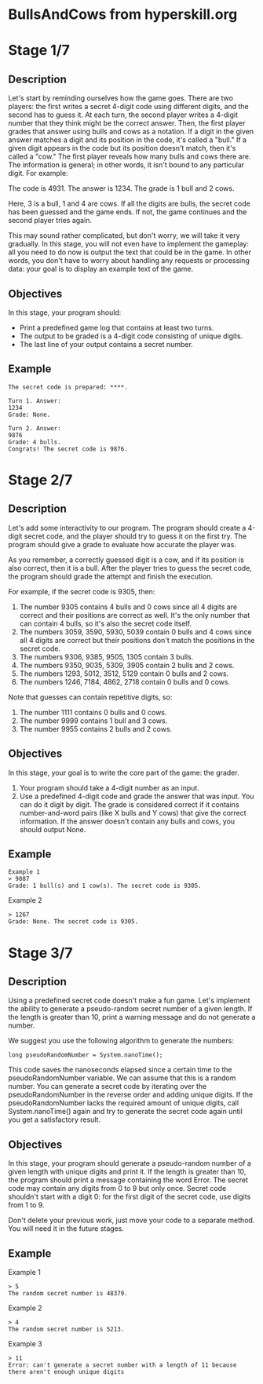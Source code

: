 # BullsAndCows from hyperskill.org

# Stage 1/7

## Description
Let's start by reminding ourselves how the game goes. There are two players: the first writes a secret 4-digit code using different digits, and the second has to guess it. At each turn, the second player writes a 4-digit number that they think might be the correct answer. Then, the first player grades that answer using bulls and cows as a notation. If a digit in the given answer matches a digit and its position in the code, it's called a "bull." If a given digit appears in the code but its position doesn't match, then it's called a "cow." The first player reveals how many bulls and cows there are. The information is general; in other words, it isn't bound to any particular digit. For example:

The code is 4931.
The answer is 1234.
The grade is 1 bull and 2 cows.

Here, 3 is a bull, 1 and 4 are cows. If all the digits are bulls, the secret code has been guessed and the game ends. If not, the game continues and the second player tries again.

This may sound rather complicated, but don't worry, we will take it very gradually. In this stage, you will not even have to implement the gameplay: all you need to do now is output the text that could be in the game. In other words, you don't have to worry about handling any requests or processing data: your goal is to display an example text of the game.

## Objectives
In this stage, your program should:

- Print a predefined game log that contains at least two turns.
- The output to be graded is a 4-digit code consisting of unique digits.
- The last line of your output contains a secret number.

## Example
```
The secret code is prepared: ****.

Turn 1. Answer:
1234
Grade: None.

Turn 2. Answer:
9876
Grade: 4 bulls.
Congrats! The secret code is 9876.
```
# Stage 2/7

## Description
Let's add some interactivity to our program. The program should create a 4-digit secret code, and the player should try to guess it on the first try. The program should give a grade to evaluate how accurate the player was.

As you remember, a correctly guessed digit is a cow, and if its position is also correct, then it is a bull. After the player tries to guess the secret code, the program should grade the attempt and finish the execution.

For example, if the secret code is 9305, then:

1. The number 9305 contains 4 bulls and 0 cows since all 4 digits are correct and their positions are correct as well. It's the only number that can contain 4 bulls, so it's also the secret code itself.
2. The numbers 3059, 3590, 5930, 5039 contain 0 bulls and 4 cows since all 4 digits are correct but their positions don't match the positions in the secret code.
3. The numbers 9306, 9385, 9505, 1305 contain 3 bulls.
4. The numbers 9350, 9035, 5309, 3905 contain 2 bulls and 2 cows.
5. The numbers 1293, 5012, 3512, 5129 contain 0 bulls and 2 cows.
6. The numbers 1246, 7184, 4862, 2718 contain 0 bulls and 0 cows.

Note that guesses can contain repetitive digits, so:

1. The number 1111 contains 0 bulls and 0 cows.
2. The number 9999 contains 1 bull and 3 cows.
3. The number 9955 contains 2 bulls and 2 cows.

## Objectives
In this stage, your goal is to write the core part of the game: the grader.

1. Your program should take a 4-digit number as an input.
2. Use a predefined 4-digit code and grade the answer that was input. You can do it digit by digit.
The grade is considered correct if it contains number-and-word pairs (like X bulls and Y cows) that give the correct information. If the answer doesn't contain any bulls and cows, you should output None.

## Example
```
Example 1
> 9087
Grade: 1 bull(s) and 1 cow(s). The secret code is 9305.
```
Example 2
```
> 1267
Grade: None. The secret code is 9305.
```
# Stage 3/7

## Description
Using a predefined secret code doesn't make a fun game. Let's implement the ability to generate a pseudo-random secret number of a given length. If the length is greater than 10, print a warning message and do not generate a number.

We suggest you use the following algorithm to generate the numbers:
```
long pseudoRandomNumber = System.nanoTime();
```
This code saves the nanoseconds elapsed since a certain time to the pseudoRandomNumber variable. We can assume that this is a random number. You can generate a secret code by iterating over the pseudoRandomNumber in the reverse order and adding unique digits. If the pseudoRandomNumber lacks the required amount of unique digits, call System.nanoTime() again and try to generate the secret code again until you get a satisfactory result.
## Objectives
In this stage, your program should generate a pseudo-random number of a given length with unique digits and print it. If the length is greater than 10, the program should print a message containing the word Error. The secret code may contain any digits from 0 to 9 but only once. Secret code shouldn't start with a digit 0: for the first digit of the secret code, use digits from 1 to 9.

Don't delete your previous work, just move your code to a separate method. You will need it in the future stages.

## Example
Example 1
```
> 5
The random secret number is 48379.
```
Example 2
```
> 4
The random secret number is 5213.
```
Example 3
```
> 11
Error: can't generate a secret number with a length of 11 because there aren't enough unique digits
```